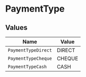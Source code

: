 # PaymentType


## Values

| Name                | Value               |
| ------------------- | ------------------- |
| `PaymentTypeDirect` | DIRECT              |
| `PaymentTypeCheque` | CHEQUE              |
| `PaymentTypeCash`   | CASH                |